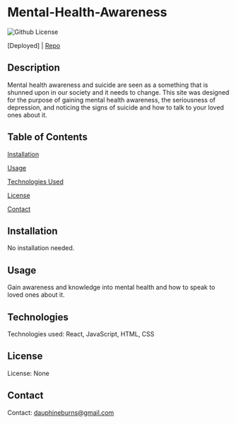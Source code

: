 # Mental-Health-Awareness

![Github License](https://img.shields.io/badge/license-none-blue.svg)

[Deployed]   |    [Repo](https://github.com/burnsgirl/Mental-Health-Awareness/)


## Description
Mental health awareness and suicide are seen as a something that is shunned upon in our society and it needs to change. This site was designed for the purpose of gaining mental health awareness, the seriousness of depression, and noticing the signs of suicide and how to talk to your loved ones about it.


## Table of Contents
[Installation](#installation)

[Usage](#usage)

[Technologies Used](#technologies)

[License](#license)

[Contact](#contact)

## Installation
No installation needed.

## Usage
Gain awareness and knowledge into mental health and how to speak to loved ones about it.

## Technologies
Technologies used: React, JavaScript, HTML, CSS

## License
License: None

## Contact
Contact: 
dauphineburns@gmail.com

